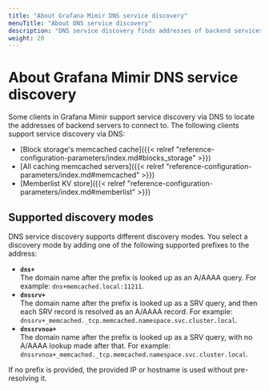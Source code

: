 ```yaml
---
title: "About Grafana Mimir DNS service discovery"
menuTitle: "About DNS service discovery"
description: "DNS service discovery finds addresses of backend services to which Grafana Mimir connects."
weight: 20
---
```


# About Grafana Mimir DNS service discovery

Some clients in Grafana Mimir support service discovery via DNS to locate the addresses of backend servers to connect to. The following clients support service discovery via DNS:

- [Block storage's memcached cache]({{< relref "reference-configuration-parameters/index.md#blocks_storage" >}})
- [All caching memcached servers]({{< relref "reference-configuration-parameters/index.md#memcached" >}})
- [Memberlist KV store]({{< relref "reference-configuration-parameters/index.md#memberlist" >}})

## Supported discovery modes

DNS service discovery supports different discovery modes.
You select a discovery mode by adding one of the following supported prefixes to the address:

- **`dns+`**<br />
  The domain name after the prefix is looked up as an A/AAAA query. For example: `dns+memcached.local:11211`.
- **`dnssrv+`**<br />
  The domain name after the prefix is looked up as a SRV query, and then each SRV record is resolved as an A/AAAA record. For example: `dnssrv+_memcached._tcp.memcached.namespace.svc.cluster.local`.
- **`dnssrvnoa+`**<br />
  The domain name after the prefix is looked up as a SRV query, with no A/AAAA lookup made after that. For example: `dnssrvnoa+_memcached._tcp.memcached.namespace.svc.cluster.local`.

If no prefix is provided, the provided IP or hostname is used without pre-resolving it.
